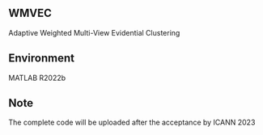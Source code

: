 ## WMVEC
Adaptive Weighted Multi-View Evidential Clustering
## Environment
MATLAB R2022b
## Note
The complete code will be uploaded after the acceptance by ICANN 2023
